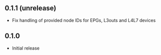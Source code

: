 ## 0.1.1 (unrelease)

- Fix handling of provided node IDs for EPGs, L3outs and L4L7 devices

## 0.1.0

- Initial release
